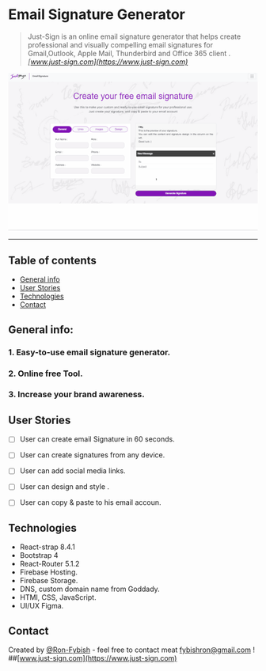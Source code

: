 # Email Signature Generator

> Just-Sign is an online email signature generator that helps create professional and visually compelling email signatures
> for Gmail,Outlook, Apple Mail, Thunderbird and Office 365 client .
>*[www.just-sign.com](https://www.just-sign.com)*


![](guides.gif)
<!-- []('./gif.gif') -->
---


## Table of contents
* [General info](#general-info)
* [User Stories](#User-Stories)
* [Technologies](#technologies)
* [Contact](#contact)



## General info:
### 1. Easy-to-use email signature generator.
### 2. Online free Tool.
### 3. Increase your brand awareness.
## 




## User Stories
-   [ ] User can create email Signature in 60 seconds.
-   [ ] User can create signatures from any device.
-   [ ] User can add social media links.
-   [ ] User can design and style .
-   [ ] User can copy & paste to his email accoun.


## Technologies
* React-strap 8.4.1
* Bootstrap 4
* React-Router 5.1.2
* Firebase Hosting.
* Firebase Storage.
* DNS, custom domain name from Goddady. 
* HTMl, CSS, JavaScript.
* UI/UX Figma.


## Contact
Created by [@Ron-Fybish](https://www.linkedin.com/in/ron-fybish-9b0194157/) - feel free to contact meat <fybishron@gmail.com> !
##[www.just-sign.com](https://www.just-sign.com)
